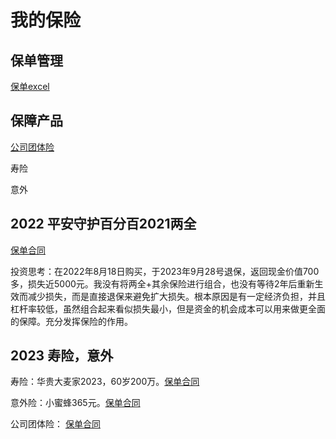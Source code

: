 # 我的保险

## 保单管理

[保单excel](materials/家庭保单管理表.xlsx)

## 保障产品

[公司团体险](materials/平安补充医疗.pdf)

寿险

意外

## 2022 平安守护百分百2021两全

[保单合同](materials/平安保险.pdf)

投资思考：在2022年8月18日购买，于2023年9月28号退保，返回现金价值700多，损失近5000元。我没有将两全+其余保险进行组合，也没有等待2年后重新生效而减少损失，而是直接退保来避免扩大损失。根本原因是有一定经济负担，并且杠杆率较低，虽然组合起来看似损失最小，但是资金的机会成本可以用来做更全面的保障。充分发挥保险的作用。

## 2023 寿险，意外

寿险：华贵大麦家2023，60岁200万。[保单合同](materials/华贵寿险60岁200万.pdf)

意外险：小蜜蜂365元。[保单合同](materials/小蜜蜂意外.pdf)

公司团体险： [保单合同](materials/平安补充医疗.pdf)

